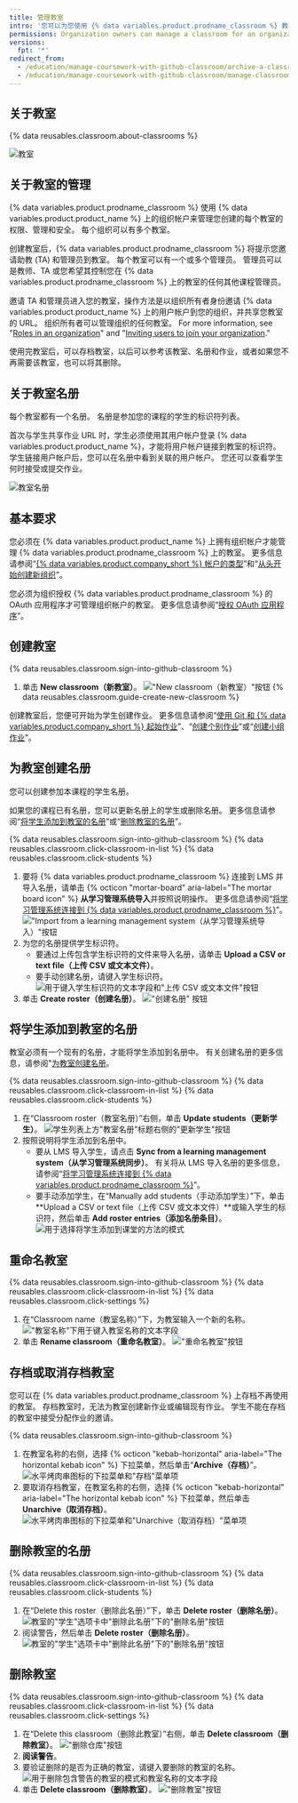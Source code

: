 ```yaml
---
title: 管理教室
intro: '您可以为您使用 {% data variables.product.prodname_classroom %} 教授的每个课程创建和管理一个教室。'
permissions: Organization owners can manage a classroom for an organization.
versions:
  fpt: '*'
redirect_from:
  - /education/manage-coursework-with-github-classroom/archive-a-classroom
  - /education/manage-coursework-with-github-classroom/manage-classrooms
---
```


## 关于教室

{% data reusables.classroom.about-classrooms %}

![教室](/assets/images/help/classroom/classroom-hero.png)

## 关于教室的管理

{% data variables.product.prodname_classroom %} 使用 {% data variables.product.product_name %} 上的组织帐户来管理您创建的每个教室的权限、管理和安全。 每个组织可以有多个教室。

创建教室后，{% data variables.product.prodname_classroom %} 将提示您邀请助教 (TA) 和管理员到教室。 每个教室可以有一个或多个管理员。 管理员可以是教师、TA 或您希望其控制您在 {% data variables.product.prodname_classroom %} 上的教室的任何其他课程管理员。

邀请 TA 和管理员进入您的教室，操作方法是以组织所有者身份邀请 {% data variables.product.product_name %} 上的用户帐户到您的组织，并共享您教室的 URL。 组织所有者可以管理组织的任何教室。 For more information, see "[Roles in an organization](/organizations/managing-peoples-access-to-your-organization-with-roles/roles-in-an-organization)" and "[Inviting users to join your organization](/organizations/managing-membership-in-your-organization/inviting-users-to-join-your-organization)."

使用完教室后，可以存档教室，以后可以参考该教室、名册和作业，或者如果您不再需要该教室，也可以将其删除。

## 关于教室名册

每个教室都有一个名册。 名册是参加您的课程的学生的标识符列表。

首次与学生共享作业 URL 时，学生必须使用其用户帐户登录 {% data variables.product.product_name %}，才能将用户帐户链接到教室的标识符。 学生链接用户帐户后，您可以在名册中看到关联的用户帐户。 您还可以查看学生何时接受或提交作业。

![教室名册](/assets/images/help/classroom/roster-hero.png)

## 基本要求

您必须在 {% data variables.product.product_name %} 上拥有组织帐户才能管理 {% data variables.product.prodname_classroom %} 上的教室。 更多信息请参阅“[{% data variables.product.company_short %} 帐户的类型](/github/getting-started-with-github/types-of-github-accounts#organization-accounts)”和“[从头开始创建新组织](/organizations/collaborating-with-groups-in-organizations/creating-a-new-organization-from-scratch)”。

您必须为组织授权 {% data variables.product.prodname_classroom %} 的 OAuth 应用程序才可管理组织帐户的教室。 更多信息请参阅“[授权 OAuth 应用程序](/github/authenticating-to-github/authorizing-oauth-apps)”。

## 创建教室

{% data reusables.classroom.sign-into-github-classroom %}
1. 单击 **New classroom（新教室）**。 !["New classroom（新教室）"按钮](/assets/images/help/classroom/click-new-classroom-button.png)
{% data reusables.classroom.guide-create-new-classroom %}

创建教室后，您便可开始为学生创建作业。 更多信息请参阅“[使用 Git 和 {% data variables.product.company_short %} 起始作业](/education/manage-coursework-with-github-classroom/use-the-git-and-github-starter-assignment)”、“[创建个别作业](/education/manage-coursework-with-github-classroom/create-an-individual-assignment)”或“[创建小组作业](/education/manage-coursework-with-github-classroom/create-a-group-assignment)”。

## 为教室创建名册

您可以创建参加本课程的学生名册。

如果您的课程已有名册，您可以更新名册上的学生或删除名册。 更多信息请参阅“[将学生添加到教室的名册](#adding-students-to-the-roster-for-your-classroom)”或“[删除教室的名册](#deleting-a-roster-for-a-classroom)”。

{% data reusables.classroom.sign-into-github-classroom %}
{% data reusables.classroom.click-classroom-in-list %}
{% data reusables.classroom.click-students %}
1. 要将 {% data variables.product.prodname_classroom %} 连接到 LMS 并导入名册，请单击 {% octicon "mortar-board" aria-label="The mortar board icon" %} **从学习管理系统导入**并按照说明操作。 更多信息请参阅“[将学习管理系统连接到 {% data variables.product.prodname_classroom %}](/education/manage-coursework-with-github-classroom/connect-a-learning-management-system-to-github-classroom)”。 !["Import from a learning management system（从学习管理系统导入）"按钮](/assets/images/help/classroom/click-import-from-a-learning-management-system-button.png)
1. 为您的名册提供学生标识符。
     - 要通过上传包含学生标识符的文件来导入名册，请单击 **Upload a CSV or text file（上传 CSV 或文本文件）**。
     - 要手动创建名册，请键入学生标识符。 ![用于键入学生标识符的文本字段和"上传 CSV 或文本文件"按钮](/assets/images/help/classroom/type-or-upload-student-identifiers.png)
1. 单击 **Create roster（创建名册）**。 !["创建名册" 按钮](/assets/images/help/classroom/click-create-roster-button.png)

## 将学生添加到教室的名册

教室必须有一个现有的名册，才能将学生添加到名册中。 有关创建名册的更多信息，请参阅"[为教室创建名册](#creating-a-roster-for-your-classroom)。

{% data reusables.classroom.sign-into-github-classroom %}
{% data reusables.classroom.click-classroom-in-list %}
{% data reusables.classroom.click-students %}
1. 在“Classroom roster（教室名册）”右侧，单击 **Update students（更新学生）**。 ![学生列表上方"教室名册"标题右侧的"更新学生"按钮](/assets/images/help/classroom/click-update-students-button.png)
1. 按照说明将学生添加到名册中。
    - 要从 LMS 导入学生，请点击 **Sync from a learning management system（从学习管理系统同步）**。 有关将从 LMS 导入名册的更多信息，请参阅“[将学习管理系统连接到 {% data variables.product.prodname_classroom %}](/education/manage-coursework-with-github-classroom/connect-a-learning-management-system-to-github-classroom)”。
    - 要手动添加学生，在“Manually add students（手动添加学生）”下，单击 **Upload a CSV or text file（上传 CSV 或文本文件）**或输入学生的标识符，然后单击 **Add roster entries（添加名册条目）**。 ![用于选择将学生添加到课堂的方法的模式](/assets/images/help/classroom/classroom-add-students-to-your-roster.png)

## 重命名教室

{% data reusables.classroom.sign-into-github-classroom %}
{% data reusables.classroom.click-classroom-in-list %}
{% data reusables.classroom.click-settings %}
1. 在“Classroom name（教室名称）”下，为教室输入一个新的名称。 !["教室名称"下用于键入教室名称的文本字段](/assets/images/help/classroom/settings-type-classroom-name.png)
1. 单击 **Rename classroom（重命名教室）**。 !["重命名教室"按钮](/assets/images/help/classroom/settings-click-rename-classroom-button.png)

## 存档或取消存档教室

您可以在 {% data variables.product.prodname_classroom %} 上存档不再使用的教室。 存档教室时，无法为教室创建新作业或编辑现有作业。 学生不能在存档的教室中接受分配作业的邀请。

{% data reusables.classroom.sign-into-github-classroom %}
1. 在教室名称的右侧，选择 {% octicon "kebab-horizontal" aria-label="The horizontal kebab icon" %} 下拉菜单，然后单击“**Archive（存档）**”。 ![水平烤肉串图标的下拉菜单和"存档"菜单项](/assets/images/help/classroom/use-drop-down-then-click-archive.png)
1. 要取消存档教室，在教室名称的右侧，选择 {% octicon "kebab-horizontal" aria-label="The horizontal kebab icon" %} 下拉菜单，然后单击 **Unarchive（取消存档）**。 ![水平烤肉串图标的下拉菜单和"Unarchive（取消存档）"菜单项](/assets/images/help/classroom/use-drop-down-then-click-unarchive.png)

## 删除教室的名册

{% data reusables.classroom.sign-into-github-classroom %}
{% data reusables.classroom.click-classroom-in-list %}
{% data reusables.classroom.click-students %}
1. 在“Delete this roster（删除此名册）”下，单击 **Delete roster（删除名册）**。 ![教室的"学生"选项卡中"删除此名册"下的"删除名册"按钮](/assets/images/help/classroom/students-click-delete-roster-button.png)
1. 阅读警告，然后单击 **Delete roster（删除名册）**。 ![教室的"学生"选项卡中"删除此名册"下的"删除名册"按钮](/assets/images/help/classroom/students-click-delete-roster-button-in-modal.png)

## 删除教室

{% data reusables.classroom.sign-into-github-classroom %}
{% data reusables.classroom.click-classroom-in-list %}
{% data reusables.classroom.click-settings %}
1. 在“Delete this classroom（删除此教室）”右侧，单击 **Delete classroom（删除教室）**。 !["删除仓库"按钮](/assets/images/help/classroom/click-delete-classroom-button.png)
1. **阅读警告**。
1. 要验证删除的是否为正确的教室，请键入要删除的教室的名称。 ![用于删除包含警告的教室的模式和教室名称的文本字段](/assets/images/help/classroom/delete-classroom-modal-with-warning.png)
1. 单击 **Delete classroom（删除教室）**。 !["删除教室"按钮](/assets/images/help/classroom/delete-classroom-click-delete-classroom-button.png)
